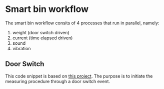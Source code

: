 # Smart bin workflow

The smart bin workflow consits of 4 processes that run in parallel, namely:
1. weight (door switch driven)
2. current (time elapsed driven)
3. sound
4. vibration

## Door Switch
This code snippet is based on [this project](https://simonprickett.dev/playing-with-raspberry-pi-door-sensor-fun/).
The purpose is to initiate the measuring procedure through a door switch event.